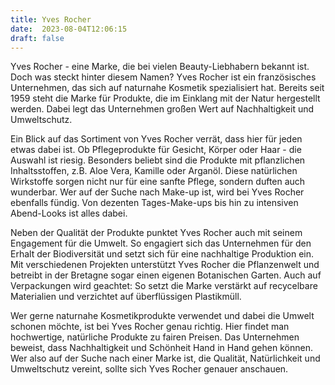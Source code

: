 ```yaml
---
title: Yves Rocher
date:  2023-08-04T12:06:15
draft: false
---
```


Yves Rocher - eine Marke, die bei vielen Beauty-Liebhabern bekannt ist. Doch was steckt hinter diesem Namen? Yves Rocher ist ein französisches Unternehmen, das sich auf naturnahe Kosmetik spezialisiert hat. Bereits seit 1959 steht die Marke für Produkte, die im Einklang mit der Natur hergestellt werden. Dabei legt das Unternehmen großen Wert auf Nachhaltigkeit und Umweltschutz.

Ein Blick auf das Sortiment von Yves Rocher verrät, dass hier für jeden etwas dabei ist. Ob Pflegeprodukte für Gesicht, Körper oder Haar - die Auswahl ist riesig. Besonders beliebt sind die Produkte mit pflanzlichen Inhaltsstoffen, z.B. Aloe Vera, Kamille oder Arganöl. Diese natürlichen Wirkstoffe sorgen nicht nur für eine sanfte Pflege, sondern duften auch wunderbar. Wer auf der Suche nach Make-up ist, wird bei Yves Rocher ebenfalls fündig. Von dezenten Tages-Make-ups bis hin zu intensiven Abend-Looks ist alles dabei.

Neben der Qualität der Produkte punktet Yves Rocher auch mit seinem Engagement für die Umwelt. So engagiert sich das Unternehmen für den Erhalt der Biodiversität und setzt sich für eine nachhaltige Produktion ein. Mit verschiedenen Projekten unterstützt Yves Rocher die Pflanzenwelt und betreibt in der Bretagne sogar einen eigenen Botanischen Garten. Auch auf Verpackungen wird geachtet: So setzt die Marke verstärkt auf recycelbare Materialien und verzichtet auf überflüssigen Plastikmüll.

Wer gerne naturnahe Kosmetikprodukte verwendet und dabei die Umwelt schonen möchte, ist bei Yves Rocher genau richtig. Hier findet man hochwertige, natürliche Produkte zu fairen Preisen. Das Unternehmen beweist, dass Nachhaltigkeit und Schönheit Hand in Hand gehen können. Wer also auf der Suche nach einer Marke ist, die Qualität, Natürlichkeit und Umweltschutz vereint, sollte sich Yves Rocher genauer anschauen.